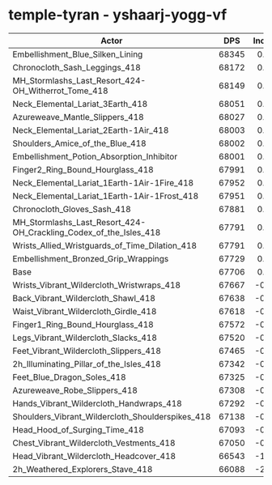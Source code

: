 # temple-tyran - yshaarj-yogg-vf
| Actor | DPS | Increase |
|---|:---:|:---:|
|Embellishment_Blue_Silken_Lining|68345|0.94%|
|Chronocloth_Sash_Leggings_418|68172|0.69%|
|MH_Stormlashs_Last_Resort_424-OH_Witherrot_Tome_418|68149|0.65%|
|Neck_Elemental_Lariat_3Earth_418|68051|0.51%|
|Azureweave_Mantle_Slippers_418|68027|0.47%|
|Neck_Elemental_Lariat_2Earth-1Air_418|68003|0.44%|
|Shoulders_Amice_of_the_Blue_418|68002|0.44%|
|Embellishment_Potion_Absorption_Inhibitor|68001|0.44%|
|Finger2_Ring_Bound_Hourglass_418|67991|0.42%|
|Neck_Elemental_Lariat_1Earth-1Air-1Fire_418|67952|0.36%|
|Neck_Elemental_Lariat_1Earth-1Air-1Frost_418|67951|0.36%|
|Chronocloth_Gloves_Sash_418|67881|0.26%|
|MH_Stormlashs_Last_Resort_424-OH_Crackling_Codex_of_the_Isles_418|67791|0.13%|
|Wrists_Allied_Wristguards_of_Time_Dilation_418|67791|0.13%|
|Embellishment_Bronzed_Grip_Wrappings|67729|0.03%|
|Base|67706|0.00%|
|Wrists_Vibrant_Wildercloth_Wristwraps_418|67667|-0.06%|
|Back_Vibrant_Wildercloth_Shawl_418|67638|-0.10%|
|Waist_Vibrant_Wildercloth_Girdle_418|67618|-0.13%|
|Finger1_Ring_Bound_Hourglass_418|67572|-0.20%|
|Legs_Vibrant_Wildercloth_Slacks_418|67520|-0.27%|
|Feet_Vibrant_Wildercloth_Slippers_418|67465|-0.36%|
|2h_Illuminating_Pillar_of_the_Isles_418|67342|-0.54%|
|Feet_Blue_Dragon_Soles_418|67325|-0.56%|
|Azureweave_Robe_Slippers_418|67308|-0.59%|
|Hands_Vibrant_Wildercloth_Handwraps_418|67292|-0.61%|
|Shoulders_Vibrant_Wildercloth_Shoulderspikes_418|67138|-0.84%|
|Head_Hood_of_Surging_Time_418|67093|-0.91%|
|Chest_Vibrant_Wildercloth_Vestments_418|67050|-0.97%|
|Head_Vibrant_Wildercloth_Headcover_418|66543|-1.72%|
|2h_Weathered_Explorers_Stave_418|66088|-2.39%|
